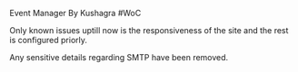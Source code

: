 Event Manager By Kushagra
#WoC 

Only known issues uptill now is the responsiveness of the site and the rest is configured priorly.

Any sensitive details regarding SMTP have been removed.
